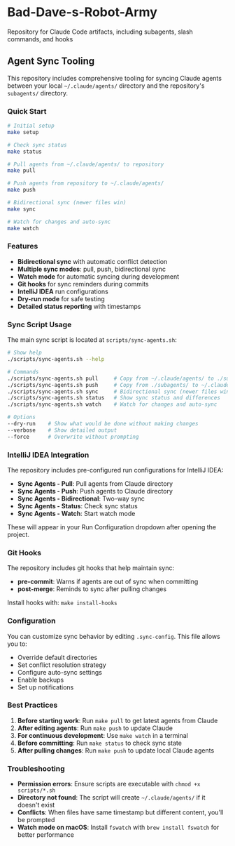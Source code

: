 # Bad-Dave-s-Robot-Army

Repository for Claude Code artifacts, including subagents, slash commands, and hooks

## Agent Sync Tooling

This repository includes comprehensive tooling for syncing Claude agents between your local `~/.claude/agents/` directory and the repository's `subagents/` directory.

### Quick Start

```bash
# Initial setup
make setup

# Check sync status
make status

# Pull agents from ~/.claude/agents/ to repository
make pull

# Push agents from repository to ~/.claude/agents/
make push

# Bidirectional sync (newer files win)
make sync

# Watch for changes and auto-sync
make watch
```

### Features

- **Bidirectional sync** with automatic conflict detection
- **Multiple sync modes**: pull, push, bidirectional sync
- **Watch mode** for automatic syncing during development
- **Git hooks** for sync reminders during commits
- **IntelliJ IDEA** run configurations
- **Dry-run mode** for safe testing
- **Detailed status reporting** with timestamps

### Sync Script Usage

The main sync script is located at `scripts/sync-agents.sh`:

```bash
# Show help
./scripts/sync-agents.sh --help

# Commands
./scripts/sync-agents.sh pull     # Copy from ~/.claude/agents/ to ./subagents/
./scripts/sync-agents.sh push     # Copy from ./subagents/ to ~/.claude/agents/
./scripts/sync-agents.sh sync     # Bidirectional sync (newer files win)
./scripts/sync-agents.sh status   # Show sync status and differences
./scripts/sync-agents.sh watch    # Watch for changes and auto-sync

# Options
--dry-run    # Show what would be done without making changes
--verbose    # Show detailed output
--force      # Overwrite without prompting
```

### IntelliJ IDEA Integration

The repository includes pre-configured run configurations for IntelliJ IDEA:

- **Sync Agents - Pull**: Pull agents from Claude directory
- **Sync Agents - Push**: Push agents to Claude directory
- **Sync Agents - Bidirectional**: Two-way sync
- **Sync Agents - Status**: Check sync status
- **Sync Agents - Watch**: Start watch mode

These will appear in your Run Configuration dropdown after opening the project.

### Git Hooks

The repository includes git hooks that help maintain sync:

- **pre-commit**: Warns if agents are out of sync when committing
- **post-merge**: Reminds to sync after pulling changes

Install hooks with: `make install-hooks`

### Configuration

You can customize sync behavior by editing `.sync-config`. This file allows you to:

- Override default directories
- Set conflict resolution strategy
- Configure auto-sync settings
- Enable backups
- Set up notifications

### Best Practices

1. **Before starting work**: Run `make pull` to get latest agents from Claude
2. **After editing agents**: Run `make push` to update Claude
3. **For continuous development**: Use `make watch` in a terminal
4. **Before committing**: Run `make status` to check sync state
5. **After pulling changes**: Run `make push` to update local Claude agents

### Troubleshooting

- **Permission errors**: Ensure scripts are executable with `chmod +x scripts/*.sh`
- **Directory not found**: The script will create `~/.claude/agents/` if it doesn't exist
- **Conflicts**: When files have same timestamp but different content, you'll be prompted
- **Watch mode on macOS**: Install `fswatch` with `brew install fswatch` for better performance
